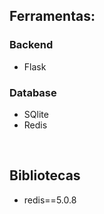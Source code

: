 ## Ferramentas:

### Backend
- Flask

### Database
- SQlite
- Redis

<br>

## Bibliotecas
- redis==5.0.8